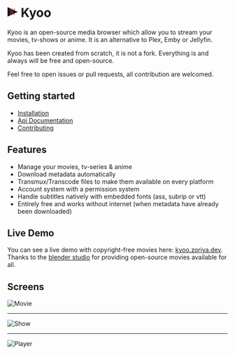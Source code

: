 # <img width="24px" src="./icons/icon-256x256.png" alt="Kyoo"> Kyoo

Kyoo is an open-source media browser which allow you to stream your movies, tv-shows or anime.
It is an alternative to Plex, Emby or Jellyfin.

Kyoo has been created from scratch, it is not a fork. Everything is and always will be free and open-source.

Feel free to open issues or pull requests, all contribution are welcomed.

## Getting started

- [Installation](./INSTALLING.md)
- [Api Documentation](https://kyoo.zoriya.dev/api/doc)
- [Contributing](./CONTRIBUTING.md)

## Features
 - Manage your movies, tv-series & anime
 - Download metadata automatically
 - Transmux/Transcode files to make them available on every platform
 - Account system with a permission system
 - Handle subtitles natively with embedded fonts (ass, subrip or vtt)
 - Entirely free and works without internet (when metadata have already been downloaded)

## Live Demo

You can see a live demo with copyright-free movies here: [kyoo.zoriya.dev](https://kyoo.zoriya.dev).
Thanks to the [blender studio](https://www.blender.org/about/studio/) for providing open-source movies available for all.

## Screens

![Movie](https://raw.githubusercontent.com/zoriya/kyoo/screens/movie.png)
- - -
![Show](https://raw.githubusercontent.com/zoriya/kyoo/screens/show.png)
- - -
![Player](https://raw.githubusercontent.com/zoriya/kyoo/screens/player.png)
